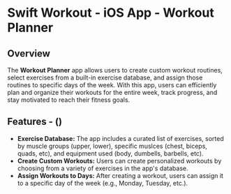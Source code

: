 # Swift Workout - iOS App - Workout Planner

## Overview

The **Workout Planner** app allows users to create custom workout routines, select exercises from a built-in exercise database, and assign those routines to specific days of the week. With this app, users can efficiently plan and organize their workouts for the entire week, track progress, and stay motivated to reach their fitness goals.

## Features - ()
- **Exercise Database:** The app includes a curated list of exercises, sorted by muscle groups (upper, lower), specific muslces (chest, biceps, quads, etc), and equipment used (body, dumbells, barbells, etc).
- **Create Custom Workouts:** Users can create personalized workouts by choosing from a variety of exercises in the app's database.
- **Assign Workouts to Days:** After creating a workout, users can assign it to a specific day of the week (e.g., Monday, Tuesday, etc.).
